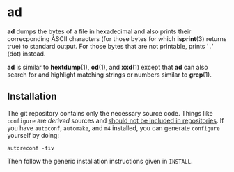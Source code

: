 # ad

**ad** dumps the bytes of a file in hexadecimal
and also prints their correcponding ASCII characters
(for those bytes for which **isprint**(3) returns true)
to standard output.
For those bytes that are not printable,
prints '`.`' (dot) instead.

**ad** is similar to **hextdump**(1), **od**(1), and **xxd**(1)
except that **ad** can also search for
and highlight matching strings or numbers
similar to **grep**(1).

## Installation

The git repository contains only the necessary source code.
Things like `configure` are _derived_ sources and
[should not be included in repositories](http://stackoverflow.com/a/18732931).
If you have `autoconf`, `automake`, and `m4` installed,
you can generate `configure` yourself by doing:

    autoreconf -fiv
    
Then follow the generic installation instructions given in `INSTALL`.
